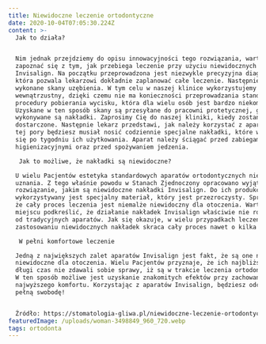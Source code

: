 ```yaml
---
title: Niewidoczne leczenie ortodontyczne
date: 2020-10-04T07:05:30.224Z
content: >-
  Jak to działa?


  Nim jednak przejdziemy do opisu innowacyjności tego rozwiązania, warto
  zapoznać się z tym, jak przebiega leczenie przy użyciu niewidocznych nakładek
  Invisalign. Na początku przeprowadzona jest niezwykle precyzyjna diagnostyka,
  która pozwala lekarzowi dokładnie zaplanować całe leczenie. Następnie zostaną
  wykonane skany uzębienia. W tym celu w naszej klinice wykorzystujemy skaner
  wewnątrzustny, dzięki czemu nie ma konieczności przeprowadzania standardowej
  procedury pobierania wycisku, która dla wielu osób jest bardzo niekomfortowa.
  Uzyskane w ten sposób skany są przesyłane do pracowni protetycznej, gdzie
  wykonywane są nakładki. Zaprosimy Cię do naszej kliniki, kiedy zostaną one
  dostarczone. Następnie lekarz przedstawi, jak należy korzystać z aparatu. Od
  tej pory będziesz musiał nosić codziennie specjalne nakładki, które wymienia
  się po tygodniu ich użytkowania. Aparat należy ściągać przed zabiegami
  higienizacyjnymi oraz przed spożywaniem jedzenia.

   Jak to możliwe, że nakładki są niewidoczne?

  U wielu Pacjentów estetyka standardowych aparatów ortodontycznych nie znajduje
  uznania. Z tego właśnie powodu w Stanach Zjednoczony opracowano wyjątkowe
  rozwiązanie, jakim są niewidoczne nakładki Invisalign. Do ich produkcji
  wykorzystywany jest specjalny materiał, który jest przezroczysty. Sprawia to,
  że cały proces leczenia jest niemalże niewidoczny dla otoczenia. Warto w tym
  miejscu podkreślić, że działanie nakładek Invisalign właściwie nie różni się
  od tradycyjnych aparatów. Jak się okazuje, w wielu przypadkach leczenie przy
  zastosowaniu niewidocznych nakładek skraca cały proces nawet o kilka miesięcy!

   W pełni komfortowe leczenie

  Jedną z największych zalet aparatów Invisalign jest fakt, że są one niemalże
  niewidoczne dla otoczenia. Wielu Pacjentów przyznaje, że ich najbliżsi przez
  długi czas nie zdawali sobie sprawy, iż są w trakcie leczenia ortodontycznego.
  W ten sposób możliwe jest uzyskanie znakomitych efektów przy zachowaniu
  najwyższego komfortu. Korzystając z aparatów Invisalign, będziesz odczuwał
  pełną swobodę!


  Źródło: https://stomatologia-gliwa.pl/niewidoczne-leczenie-ortodontyczne/
featuredImage: /uploads/woman-3498849_960_720.webp
tags: ortodonta
---
```


